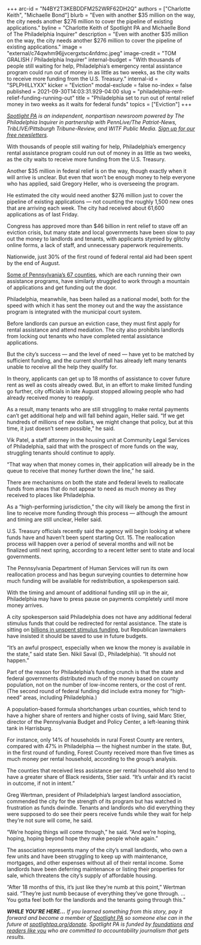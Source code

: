 +++
arc-id = "N4BY2T3KEBDDFM252WRF62DH2Q"
authors = ["Charlotte Keith", "Michaelle Bond"]
blurb = "Even with another $35 million on the way, the city needs another $276 million to cover the pipeline of existing applications."
byline = "Charlotte Keith of Spotlight PA and Michaelle Bond of The Philadelphia Inquirer"
description = "Even with another $35 million on the way, the city needs another $276 million to cover the pipeline of existing applications."
image = "external/c74qwhm96jjvcergxtsc4nfdmc.jpeg"
image-credit = "TOM GRALISH / Philadelphia Inquirer"
internal-budget = "With thousands of people still waiting for help, Philadelphia’s emergency rental assistance program could run out of money in as little as two weeks, as the city waits to receive more funding from the U.S. Treasury."
internal-id = "SPLPHILLYXX"
kicker = "Eviction"
modal-exclude = false
no-index = false
published = 2021-09-30T14:03:31.929-04:00
slug = "philadelphia-rent-relief-funding-running-out"
title = "Philadelphia set to run out of rental relief money in two weeks as it waits for federal funds"
topics = ["Eviction"]
+++

<a href="https://lesspage.com/"><i>Spotlight PA</i></a><i> is an independent, nonpartisan newsroom powered by The Philadelphia Inquirer in partnership with PennLive/The Patriot-News, TribLIVE/Pittsburgh Tribune-Review, and WITF Public Media. </i><a href="https://lesspage.com/newsletters"><i>Sign up for our free newsletters</i></a><i>.</i>

With thousands of people still waiting for help, Philadelphia’s emergency rental assistance program could run out of money in as little as two weeks, as the city waits to receive more funding from the U.S. Treasury.

Another $35 million in federal relief is on the way, though exactly when it will arrive is unclear. But even that won’t be enough money to help everyone who has applied, said Gregory Heller, who is overseeing the program.

He estimated the city would need another $276 million just to cover the pipeline of existing applications — not counting the roughly 1,500 new ones that are arriving each week. The city had received about 61,600 applications as of last Friday.

<script src="https://lesspage.com/embed.js" async></script><div data-spl-embed-version="1" data-spl-src="https://lesspage.com/embeds/newsletter/"></div>

Congress has approved more than $46 billion in rent relief to stave off an eviction crisis, but many state and local governments have been slow to pay out the money to landlords and tenants, with applicants stymied by glitchy online forms, a lack of staff, and unnecessary paperwork requirements.

Nationwide, just 30% of the first round of federal rental aid had been spent by the end of August.

<a href="https://lesspage.com/news/2021/07/eviction-ban-expires-pa-rental-assistance-delayed/">Some of Pennsylvania’s 67 counties</a>, which are each running their own assistance programs, have similarly struggled to work through a mountain of applications and get funding out the door.

Philadelphia, meanwhile, has been hailed as a national model, both for the speed with which it has sent the money out and the way the assistance program is integrated with the municipal court system.

Before landlords can pursue an eviction case, they must first apply for rental assistance and attend mediation. The city also prohibits landlords from locking out tenants who have completed rental assistance applications.

But the city’s success — and the level of need — have yet to be matched by sufficient funding, and the current shortfall has already left many tenants unable to receive all the help they qualify for.

In theory, applicants can get up to 18 months of assistance to cover future rent as well as costs already owed. But, in an effort to make limited funding go further, city officials in late August stopped allowing people who had already received money to reapply.

As a result, many tenants who are still struggling to make rental payments can’t get additional help and will fall behind again, Heller said. “If we get hundreds of millions of new dollars, we might change that policy, but at this time, it just doesn’t seem possible,” he said.

Vik Patel, a staff attorney in the housing unit at Community Legal Services of Philadelphia, said that with the prospect of more funds on the way, struggling tenants should continue to apply.

“That way when that money comes in, their application will already be in the queue to receive that money further down the line,” he said.

There are mechanisms on both the state and federal levels to reallocate funds from areas that do not appear to need as much money as they received to places like Philadelphia.

As a “high-performing jurisdiction,” the city will likely be among the first in line to receive more funding through this process — although the amount and timing are still unclear, Heller said.

U.S. Treasury officials recently said the agency will begin looking at where funds have and haven’t been spent starting Oct. 15. The reallocation process will happen over a period of several months and will not be finalized until next spring, according to a recent letter sent to state and local governments.

The Pennsylvania Department of Human Services will run its own reallocation process and has begun surveying counties to determine how much funding will be available for redistribution, a spokesperson said.

With the timing and amount of additional funding still up in the air, Philadelphia may have to press pause on payments completely until more money arrives.

A city spokesperson said Philadelphia does not have any additional federal stimulus funds that could be redirected for rental assistance. The state is sitting on <a href="https://lesspage.com/news/2021/06/pa-40-billion-budget-2021-poorest-school-districts-federal-relief-money/">billions in unspent stimulus funding</a>, but Republican lawmakers have insisted it should be saved to use in future budgets.

“It’s an awful prospect, especially when we know the money is available in the state,” said state Sen. Nikil Saval (D., Philadelphia). “It should not happen.”

Part of the reason for Philadelphia’s funding crunch is that the state and federal governments distributed much of the money based on county population, not on the number of low-income renters, or the cost of rent. (The second round of federal funding did include extra money for “high-need” areas, including Philadelphia.)

A population-based formula shortchanges urban counties, which tend to have a higher share of renters and higher costs of living, said Marc Stier, director of the Pennsylvania Budget and Policy Center, a left-leaning think tank in Harrisburg.

For instance, only 14% of households in rural Forest County are renters, compared with 47% in Philadelphia — the highest number in the state. But, in the first round of funding, Forest County received more than five times as much money per rental household, according to the group’s analysis.

The counties that received less assistance per rental household also tend to have a greater share of Black residents, Stier said. “It’s unfair and it’s racist in outcome, if not in intent.”

<script src="https://lesspage.com/embed.js" async></script><div data-spl-embed-version="1" data-spl-src="https://lesspage.com/embeds/donate/?teaser_text=If%20you%20learned%20something%20from%20this%20report%2C%20pay%20it%20forward%20and%20become%20a%20member%20of%20Spotlight%20PA%20so%20someone%20else%20can%20in%20the%20future."></div>

Greg Wertman, president of Philadelphia’s largest landlord association, commended the city for the strength of its program but has watched in frustration as funds dwindle. Tenants and landlords who did everything they were supposed to do see their peers receive funds while they wait for help they’re not sure will come, he said.

“We’re hoping things will come through,” he said. “And we’re hoping, hoping, hoping beyond hope they make people whole again.”

The association represents many of the city’s small landlords, who own a few units and have been struggling to keep up with maintenance, mortgages, and other expenses without all of their rental income. Some landlords have been deferring maintenance or listing their properties for sale, which threatens the city’s supply of affordable housing.

“After 18 months of this, it’s just like they’re numb at this point,” Wertman said. “They’re just numb because of everything they’ve gone through. ... You gotta feel both for the landlords and the tenants going through this.”

<i><b>WHILE YOU’RE HERE...</b></i><i> If you learned something from this story, pay it forward and become a member of </i><a href="https://lesspage.com/"><i>Spotlight PA</i></a><i> so someone else can in the future at </i><a href="http://spotlightpa.org/donate"><i>spotlightpa.org/donate</i></a><i>. Spotlight PA is funded by</i><a href="https://lesspage.com/support"><i> foundations</i></a><i> </i><a href="https://lesspage.com/support"><i>and readers like you</i></a><i> who are committed to accountability journalism that gets results.</i>

